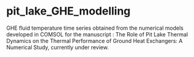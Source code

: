 # pit_lake_GHE_modelling
GHE fluid temperature time series obtained from the numerical models developed in COMSOL for the manuscript : The Role of Pit Lake Thermal Dynamics on the Thermal Performance of Ground Heat Exchangers: A Numerical Study, currently under review.
